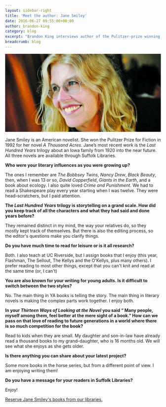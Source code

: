```yaml
---
layout: sidebar-right
title: 'Meet the author: Jane Smiley'
date: 2016-06-27 09:55:00+00:00
author: brandon-king
category: blog
excerpt: "Brandon King interviews author of the Pulitzer-prize winning book <cite>A Thousand Acres</cite>."
breadcrumb: blog
---
```

![Jane Smiley © Mark Bennington](/images/featured/featured-jane-smiley.jpg)

Jane Smiley is an American novelist. She won the Pulitzer Prize for Fiction in 1992 for her novel <cite>A Thousand Acres</cite>. Jane’s most recent work is the <cite>Last Hundred Years</cite> trilogy about an Iowa family from 1920 into the near future. All three novels are available through Suffolk Libraries.

**Who were your literary influences as you were growing up?**

The ones I remember are <cite>The Bobbsey Twins</cite>, <cite>Nancy Drew</cite>, <cite>Black Beauty</cite>, then, when I was 13 or so, <cite>David Copperfield</cite>, <cite>Giants in the Earth</cite>, and a book about ecology. I also quite loved <cite>Crime and Punishment</cite>. We had to read a Shakespeare play every year starting when I was twelve. They were head-scratchers, but I paid attention.

**The <cite>Last Hundred Years</cite> trilogy is storytelling on a grand scale. How did you keep track of all the characters and what they had said and done years before?**

They remained distinct in my mind, the way your relatives do, so they mostly kept track of themselves. But there is also the editing process, so the editor's questions make you clarify things.

**Do you have much time to read for leisure or is it all research?**

Both. I also teach at UC Riverside, but I assign books that I enjoy (this year, Flashman, The Sellout, The Kellys and the O'Kellys, plus many others). I prefer reading to most other things, except that you can't knit and read at the same time (or, I can't)

**You are also known for your writing for young adults. Is it difficult to switch between the two styles?**

No. The main thing in YA books is telling the story. The main thing in literary novels is making the complex parts work together. I enjoy both.

**In your <cite>Thirteen Ways of Looking at the Novel</cite> you said “ Many people, myself among them, feel better at the mere sight of a book.” How can we pass on that love of reading to future generations in a world where there is so much competition for the book?**

Read to kids when they are small. My daughter and son-in-law have already read a thousand books to my grand-daughter, who is 16 months old. We will see what she enjoys as she gets older.

**Is there anything you can share about your latest project?**

Some more books in the horse series, but from a different point of view. I am enjoying writing them!

**Do you have a message for your readers in Suffolk Libraries?**

Enjoy!

[Reserve Jane Smiley's books from our libraries.](https://suffolk.spydus.co.uk/cgi-bin/spydus.exe/ENQ/OPAC/BIBENQ/1669152?QRY=CAUBIB%3C%20IRN(21498783)&QRYTEXT=Smiley%2C%20Jane%2C%20author)
